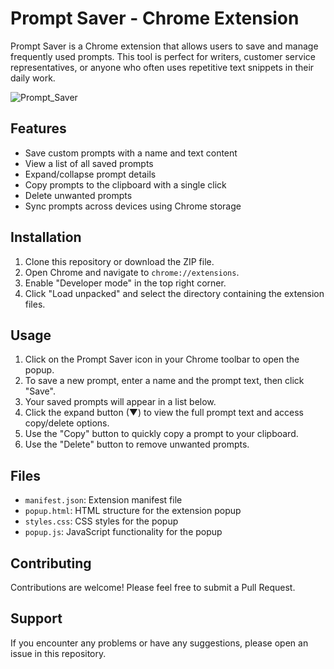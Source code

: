# Prompt Saver - Chrome Extension

Prompt Saver is a Chrome extension that allows users to save and manage frequently used prompts. This tool is perfect for writers, customer service representatives, or anyone who often uses repetitive text snippets in their daily work.

![Prompt_Saver](https://github.com/user-attachments/assets/3fd04cb2-e243-41c6-b294-bf8ada5ba606)


## Features

- Save custom prompts with a name and text content
- View a list of all saved prompts
- Expand/collapse prompt details
- Copy prompts to the clipboard with a single click
- Delete unwanted prompts
- Sync prompts across devices using Chrome storage

## Installation

1. Clone this repository or download the ZIP file.
2. Open Chrome and navigate to `chrome://extensions`.
3. Enable "Developer mode" in the top right corner.
4. Click "Load unpacked" and select the directory containing the extension files.

## Usage

1. Click on the Prompt Saver icon in your Chrome toolbar to open the popup.
2. To save a new prompt, enter a name and the prompt text, then click "Save".
3. Your saved prompts will appear in a list below.
4. Click the expand button (▼) to view the full prompt text and access copy/delete options.
5. Use the "Copy" button to quickly copy a prompt to your clipboard.
6. Use the "Delete" button to remove unwanted prompts.

## Files

- `manifest.json`: Extension manifest file
- `popup.html`: HTML structure for the extension popup
- `styles.css`: CSS styles for the popup
- `popup.js`: JavaScript functionality for the popup

## Contributing

Contributions are welcome! Please feel free to submit a Pull Request.

## Support

If you encounter any problems or have any suggestions, please open an issue in this repository.
